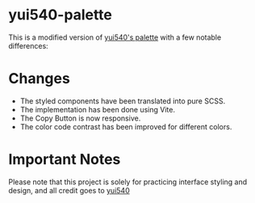 # yui540-palette

This is a modified version of [yui540's palette](https://github.com/yui540/palette) with a few notable differences:

# Changes

- The styled components have been translated into pure SCSS.
- The implementation has been done using Vite.
- The Copy Button is now responsive.
- The color code contrast has been improved for different colors.

# Important Notes

Please note that this project is solely for practicing interface styling and design, and all credit goes to [yui540](https://github.com/yui540)

